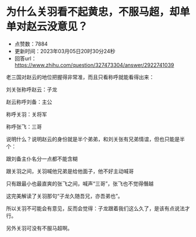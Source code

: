 # 为什么关羽看不起黄忠，不服马超，却单单对赵云没意见？
- 点赞数：7884
- 更新时间：2023年03月05日20时30分24秒
- 回答url：https://www.zhihu.com/question/327473304/answer/2922741039
<body>
 <p data-pid="e5zab3gd">老三国对赵云的地位把握得非常准，而且只看称呼就能看得出来：</p>
 <p data-pid="kLEBu9m_">刘关张称呼赵云：子龙</p>
 <p data-pid="5HIq0mZy">赵云称呼刘备：主公</p>
 <p data-pid="wjouD4Hg">称呼关羽：关将军</p>
 <p data-pid="kxcuCVGe">称呼张飞：三哥</p>
 <p data-pid="PCmV7DyI">说明什么？说明赵云的身份就是半个弟弟，和刘关张有兄弟情谊，但也只能是半个：</p>
 <p data-pid="3JtIrQ4r">跟刘备主仆名分一点都不能含糊</p>
 <p data-pid="3vcVyjmH">跟关羽之间，关羽喊他兄弟是给他面子，他不好主动喊哥</p>
 <p data-pid="SNsdOib9">只有跟最小也最直爽的张飞之间，喊声“三哥”，张飞也不觉得僭越</p>
 <p data-pid="GOHe5Ggq">这完美解读了关羽那句“子龙久随吾兄，亦吾弟也”。</p>
 <p data-pid="e4qzPxFu">所以关羽不可能会有意见，反而会觉得：子龙跟着我们这么久了，是该有点说法才行。</p>
 <p data-pid="FLkwacW7">另外关羽可没有不服马超啊。</p>
</body>